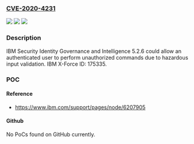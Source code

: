 ### [CVE-2020-4231](https://cve.mitre.org/cgi-bin/cvename.cgi?name=CVE-2020-4231)
![](https://img.shields.io/static/v1?label=Product&message=Security%20Identity%20Governance%20and%20Intelligence&color=blue)
![](https://img.shields.io/static/v1?label=Version&message=n%2Fa&color=blue)
![](https://img.shields.io/static/v1?label=Vulnerability&message=Bypass%20Security&color=brighgreen)

### Description

IBM Security Identity Governance and Intelligence 5.2.6 could allow an authenticated user to perform unauthorized commands due to hazardous input validation. IBM X-Force ID: 175335.

### POC

#### Reference
- https://www.ibm.com/support/pages/node/6207905

#### Github
No PoCs found on GitHub currently.

